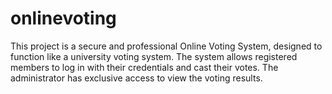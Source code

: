 # onlinevoting
This project is a secure and professional Online Voting System, designed to function like a university voting system. The system allows registered members to log in with their credentials and cast their votes. The administrator has exclusive access to view the voting results.
